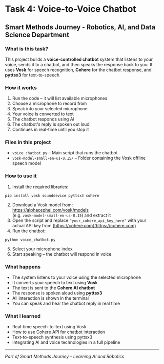# Task 4: Voice-to-Voice Chatbot  
## Smart Methods Journey - Robotics, AI, and Data Science Department

### What is this task?  
This project builds a **voice-controlled chatbot** system that listens to your voice, sends it to a chatbot, and then speaks the response back to you. It uses **Vosk** for speech recognition, **Cohere** for the chatbot response, and **pyttsx3** for text-to-speech.

### How it works  
1. Run the code – it will list available microphones  
2. Choose a microphone to record from  
3. Speak into your selected microphone  
4. Your voice is converted to text  
5. The chatbot responds using AI  
6. The chatbot's reply is spoken out loud  
7. Continues in real-time until you stop it

### Files in this project  
- `voice_chatbot.py` – Main script that runs the chatbot  
- `vosk-model-small-en-us-0.15/` – Folder containing the Vosk offline speech model  

### How to use it  
1. Install the required libraries:  
```
pip install vosk sounddevice pyttsx3 cohere
```
2. Download a Vosk model from:  
https://alphacephei.com/vosk/models  
(e.g. `vosk-model-small-en-us-0.15`) and extract it  
3. Open the script and replace `"your_cohere_api_key_here"` with your actual API key from [https://cohere.com](https://cohere.com)  
4. Run the chatbot:  
```
python voice_chatbot.py
```
5. Select your microphone index  
6. Start speaking – the chatbot will respond in voice  

### What happens  
- The system listens to your voice using the selected microphone  
- It converts your speech to text using **Vosk**  
- The text is sent to the **Cohere AI chatbot**  
- The response is spoken aloud using **pyttsx3**  
- All interaction is shown in the terminal  
- You can speak and hear the chatbot reply in real time  

### What I learned  
- Real-time speech-to-text using Vosk  
- How to use Cohere API for chatbot interaction  
- Text-to-speech synthesis using pyttsx3  
- Integrating AI and voice technologies in a full pipeline  

---  
*Part of Smart Methods Journey - Learning AI and Robotics*
